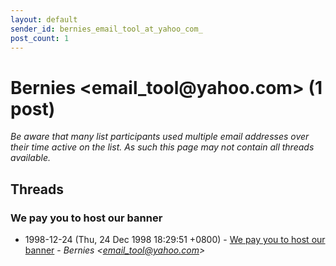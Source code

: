 ```yaml
---
layout: default
sender_id: bernies_email_tool_at_yahoo_com_
post_count: 1
---
```


# Bernies <email_tool<span>@</span>yahoo.com> (1 post)

_Be aware that many list participants used multiple email addresses over their time active on the list. As such this page may not contain all threads available._

## Threads

### We pay you to host our banner
+ 1998-12-24 (Thu, 24 Dec 1998 18:29:51 +0800) - [We pay you to host our banner](/archive/1998/12/a3ab667e060d4c3c89bbfdb74ed902430fb97f2b162775b841e07194c7f42bc4) - _Bernies \<email_tool@yahoo.com\>_

